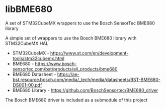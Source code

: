 # libBME680
A set of STM32CubeMX wrappers to use the Bosch SensorTec BME680 library

A simple set of wrappers to use the Bosch BME680 library with STM32CubeMX HAL

* STM32CubeMX - https://www.st.com/en/development-tools/stm32cubemx.html
* BME680 - https://www.bosch-sensortec.com/bst/products/all_products/bme680
* BME680 Datasheet - https://ae-bst.resource.bosch.com/media/_tech/media/datasheets/BST-BME680-DS001-00.pdf
* BME680 Library - https://github.com/BoschSensortec/BME680_driver

The Bosch BME680 driver is included as a submodule of this project